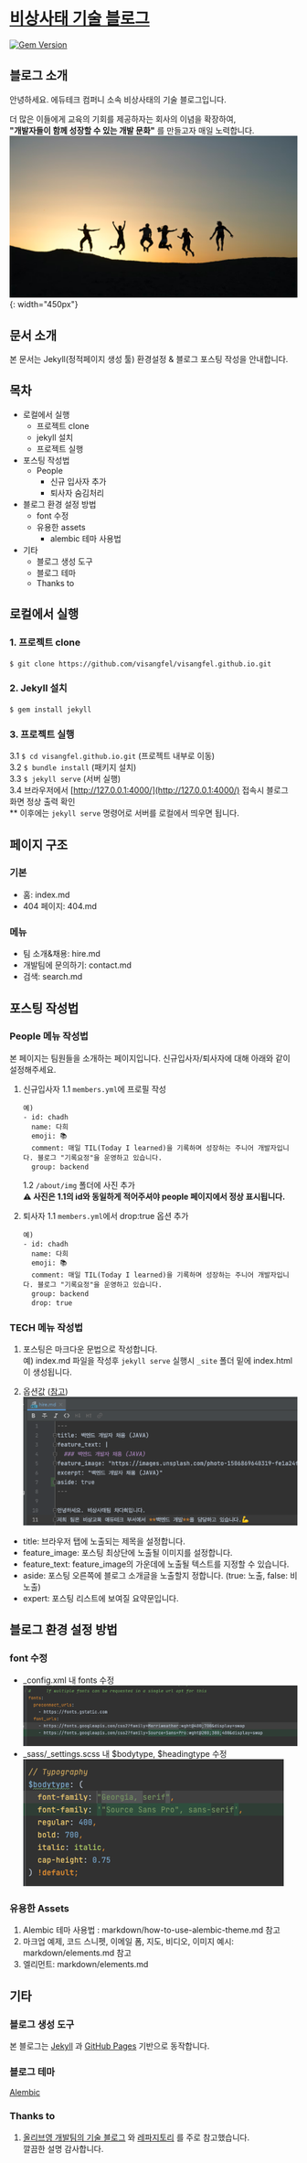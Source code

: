 
# [비상사태 기술 블로그](https://visangfel.github.io/)
[![Gem Version](https://badge.fury.io/rb/alembic-jekyll-theme.svg)](https://badge.fury.io/rb/alembic-jekyll-theme)

## 블로그 소개
안녕하세요. 에듀테크 컴퍼니 소속 비상사태의 기술 블로그입니다.  

더 많은 이들에게 교육의 기회를 제공하자는 회사의 이념을 확장하여,  
**"개발자들이 함께 성장할 수 있는 개발 문화"** 를 만들고자 매일 노력합니다.
![greeting.png](/assets/images/readme/greeting.png)  {: width="450px"}

## 문서 소개
본 문서는 Jekyll(정적페이지 생성 툴) 환경설정 & 블로그 포스팅 작성을 안내합니다. 

## 목차
* 로컬에서 실행
    * 프로젝트 clone
    * jekyll 설치
    * 프로젝트 실행
* 포스팅 작성법
  * People
    * 신규 입사자 추가
    * 퇴사자 숨김처리
* 블로그 환경 설정 방법
  * font 수정
  * 유용한 assets
    * alembic 테마 사용법
* 기타
    * 블로그 생성 도구 
    * 블로그 테마 
    * Thanks to 
  
## 로컬에서 실행
### 1. 프로젝트 clone
`$ git clone https://github.com/visangfel/visangfel.github.io.git` 

### 2. Jekyll 설치
`$ gem install jekyll`

### 3. 프로젝트 실행
3.1 `$ cd visangfel.github.io.git` (프로젝트 내부로 이동)  
3.2 `$ bundle install` (패키지 설치)  
3.3 `$ jekyll serve` (서버 실행)  
3.4 브라우저에서 [http://127.0.0.1:4000/](http://127.0.0.1:4000/) 접속시 블로그 화면 정상 출력 확인  
** 이후에는 `jekyll serve` 명령어로 서버를 로컬에서 띄우면 됩니다. 

## 페이지 구조
### 기본
- 홈: index.md
- 404 페이지: 404.md
### 메뉴
- 팀 소개&채용: hire.md
- 개발팀에 문의하기: contact.md
- 검색: search.md

## 포스팅 작성법
### People 메뉴 작성법
본 페이지는 팀원들을 소개하는 페이지입니다. 신규입사자/퇴사자에 대해 아래와 같이 설정해주세요.
1. 신규입사자
   1.1 `members.yml`에 프로필 작성
   ```
   예)
   - id: chadh
     name: 다희
     emoji: 📚
     comment: 매일 TIL(Today I learned)을 기록하며 성장하는 주니어 개발자입니다. 블로그 "기록요정"을 운영하고 있습니다.
     group: backend
   ```
   1.2 `/about/img` 폴더에 사진 추가  
   **⚠️ 사진은 1.1의 id와 동일하게 적어주셔야 people 페이지에서 정상 표시됩니다.**
   

2. 퇴사자
   1.1 `members.yml`에서 drop:true 옵션 추가 
   ```
   예)
   - id: chadh
     name: 다희
     emoji: 📚
     comment: 매일 TIL(Today I learned)을 기록하며 성장하는 주니어 개발자입니다. 블로그 "기록요정"을 운영하고 있습니다.
     group: backend
     drop: true
   ```
### TECH 메뉴 작성법
1. 포스팅은 마크다운 문법으로 작성합니다.  
예) index.md 파일을 작성후 `jekyll serve` 실행시 `_site` 폴더 밑에 index.html이 생성됩니다.
   
2. 옵션값 ([참고](https://github.com/daviddarnes/alembic#page-and-post-options/))
![posting-options.png](/assets/images/readme/posting-options.png)
- title: 브라우저 탭에 노출되는 제목을 설정합니다.  
- feature_image: 포스팅 최상단에 노출될 이미지를 설정합니다. 
- feature_text: feature_image의 가운데에 노출될 텍스트를 지정할 수 있습니다.
- aside: 포스팅 오른쪽에 블로그 소개글을 노출할지 정합니다. (true: 노출, false: 비노출)
- expert: 포스팅 리스트에 보여질 요약문입니다.

## 블로그 환경 설정 방법
### font 수정
- _config.xml 내 fonts 수정  
  ![font-setting-1.png](/assets/images/readme/font-setting-1.png)  
- _sass/_settings.scss 내 $bodytype, $headingtype 수정  
  ![font-setting-2.png](/assets/images/readme/font-setting-2.png)

### 유용한 Assets
1. Alembic 테마 사용법 : markdown/how-to-use-alembic-theme.md 참고
2. 마크업 예제, 코드 스니펫, 이메일 폼, 지도, 비디오, 이미지 예시: markdown/elements.md 참고
3. 엘리먼트: markdown/elements.md

## 기타
###  블로그 생성 도구
본 블로그는 [Jekyll](https://jekyllrb.com/) 과 [GitHub Pages](https://pages.github.com/) 기반으로 동작합니다. 

### 블로그 테마
[Alembic](https://github.com/daviddarnes/alembic/)

### Thanks to
1. [올리브영 개발팀의 기술 블로그](https://tech.oliveyoung.co.kr/) 와 [레파지토리](https://github.com/oy-alldev/oy-alldev.github.io) 를 주로 참고했습니다.  
깔끔한 설명 감사합니다. 